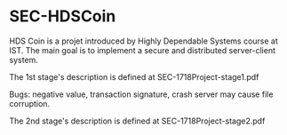 # SEC-HDSCoin

HDS Coin is a projet introduced by Highly Dependable Systems course at IST. The main goal is to implement a secure and distributed server-client system.

The 1st stage's description is defined at SEC-1718Project-stage1.pdf

Bugs: negative value, transaction signature, crash server may cause file corruption.

The 2nd stage's description is defined at SEC-1718Project-stage2.pdf
